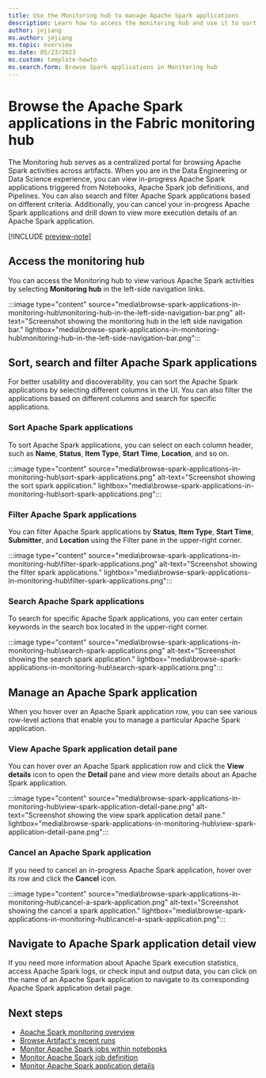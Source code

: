 ```yaml
---
title: Use the Monitoring hub to manage Apache Spark applications
description: Learn how to access the monitoring hub and use it to sort, search, filter, manage, and cancel Apache Spark applications.
author: jejiang
ms.author: jejiang
ms.topic: overview 
ms.date: 05/23/2023
ms.custom: template-howto
ms.search.form: Browse Spark applications in Monitoring hub 
---
```


# Browse the Apache Spark applications in the Fabric monitoring hub

The Monitoring hub serves as a centralized portal for browsing Apache Spark activities across artifacts. When you are in the Data Engineering or Data Science experience, you can view in-progress Apache Spark applications triggered from Notebooks, Apache Spark job definitions, and Pipelines. You can also search and filter Apache Spark applications based on different criteria. Additionally, you can cancel your in-progress Apache Spark applications and drill down to view more execution details of an Apache Spark application.

[!INCLUDE [preview-note](../includes/preview-note.md)]

## Access the monitoring hub

You can access the Monitoring hub to view various Apache Spark activities by selecting **Monitoring hub** in the left-side navigation links.

:::image type="content" source="media\browse-spark-applications-in-monitoring-hub\monitoring-hub-in-the-left-side-navigation-bar.png" alt-text="Screenshot showing the monitoring hub in the left side navigation bar." lightbox="media\browse-spark-applications-in-monitoring-hub\monitoring-hub-in-the-left-side-navigation-bar.png":::

## Sort, search and filter Apache Spark applications  

For better usability and discoverability, you can sort the Apache Spark applications by selecting different columns in the UI. You can also filter the applications based on different columns and search for specific applications.

### Sort Apache Spark applications

To sort Apache Spark applications, you can select on each column header, such as **Name**, **Status**, **Item Type**, **Start Time**, **Location**, and so on.

:::image type="content" source="media\browse-spark-applications-in-monitoring-hub\sort-spark-applications.png" alt-text="Screenshot showing the sort spark application." lightbox="media\browse-spark-applications-in-monitoring-hub\sort-spark-applications.png":::

### Filter Apache Spark applications

You can filter Apache Spark applications by **Status**, **Item Type**, **Start Time**, **Submitter**, and **Location** using the Filter pane in the upper-right corner.

:::image type="content" source="media\browse-spark-applications-in-monitoring-hub\filter-spark-applications.png" alt-text="Screenshot showing the filter spark applications." lightbox="media\browse-spark-applications-in-monitoring-hub\filter-spark-applications.png":::

### Search Apache Spark applications

To search for specific Apache Spark applications, you can enter certain keywords in the search box located in the upper-right corner.

:::image type="content" source="media\browse-spark-applications-in-monitoring-hub\search-spark-applications.png" alt-text="Screenshot showing the search spark application." lightbox="media\browse-spark-applications-in-monitoring-hub\search-spark-applications.png":::

## Manage an Apache Spark application

When you hover over an Apache Spark application row, you can see various row-level actions that enable you to manage a particular Apache Spark application.

### View Apache Spark application detail pane

You can hover over an Apache Spark application row and click the **View details** icon to open the **Detail** pane and view more details about an Apache Spark application.

:::image type="content" source="media\browse-spark-applications-in-monitoring-hub\view-spark-application-detail-pane.png" alt-text="Screenshot showing the view spark application detail pane." lightbox="media\browse-spark-applications-in-monitoring-hub\view-spark-application-detail-pane.png":::

### Cancel an Apache Spark application

If you need to cancel an in-progress Apache Spark application, hover over its row and click the **Cancel** icon.

:::image type="content" source="media\browse-spark-applications-in-monitoring-hub\cancel-a-spark-application.png" alt-text="Screenshot showing the cancel a spark application." lightbox="media\browse-spark-applications-in-monitoring-hub\cancel-a-spark-application.png":::

## Navigate to Apache Spark application detail view

If you need more information about Apache Spark execution statistics, access Apache Spark logs, or check input and output data, you can click on the name of an Apache Spark application to navigate to its corresponding Apache Spark application detail page.

## Next steps

- [Apache Spark monitoring overview](spark-monitoring-overview.md)
- [Browse Artifact's recent runs](spark-artifact-recent-runs.md)
- [Monitor Apache Spark jobs within notebooks](spark-monitor-debug.md)
- [Monitor Apache Spark job definition](monitor-spark-job-definitions.md)
- [Monitor Apache Spark application details](spark-detail-monitoring.md)
